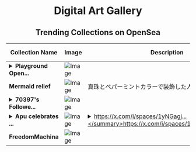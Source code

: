 <div align="center">

# Digital Art Gallery

## Trending Collections on OpenSea

| Collection Name                       | Image                                                                                     | Description                       | OpenSea Link                                                                                          |
|---------------------------------------|-------------------------------------------------------------------------------------------|-----------------------------------|--------------------------------------------------------------------------------------------------------|
| **<details><summary>Playground Open...</summary>Playground Open Ticketing Ecosystem Event 10541</details>** | ![Image](https://i.seadn.io/s/raw/files/ad4b567b5e819f5eb9dc8588aeb6896f.png?w=500&auto=format?w=200&auto=format) |  | <details><summary>Link</summary>[Playground Open Ticketing Ecosystem Event 10541](https://opensea.io/collection/playground-open-ticketing-ecosystem-event-10541)</details> |
| **Mermaid relief** | ![Image](https://i.seadn.io/s/raw/files/b22d5dd099ca8b2cdb7555a89e31fa99.png?w=500&auto=format?w=200&auto=format) | 真珠とペパーミントカラーで装飾した人魚姫です！ | <details><summary>Link</summary>[Mermaid relief](https://opensea.io/collection/mermaid-relief)</details> |
| **<details><summary>70397's Followe...</summary>70397's Follower</details>** | ![Image](https://i.seadn.io/s/raw/files/19f9f090920392cc3650cbdf4361755b.png?w=500&auto=format?w=200&auto=format) |  | <details><summary>Link</summary>[70397's Follower](https://opensea.io/collection/70397-s-follower)</details> |
| **<details><summary>Apu celebrates ...</summary>Apu celebrates the Ethereum ETF</details>** | ![Image](https://i.seadn.io/s/raw/files/e99bfd764ae8c33a22972680c8d14e5a.jpg?w=500&auto=format?w=200&auto=format) | <details><summary>https://x.com/i/spaces/1yNGagj...</summary>https://x.com/i/spaces/1yNGagjYodNxj/peek</details> | <details><summary>Link</summary>[Apu celebrates the Ethereum ETF](https://opensea.io/collection/apu-celebrates-the-ethereum-etf)</details> |
| **FreedomMachina** | ![Image](https://i.seadn.io/s/raw/files/38da3a086c808a340b6d0361752ac176.jpg?w=500&auto=format?w=200&auto=format) |  | <details><summary>Link</summary>[FreedomMachina](https://opensea.io/collection/freedommachina)</details> |

</div>